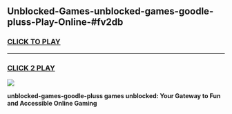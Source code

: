 
## Unblocked-Games-unblocked-games-goodle-pluss-Play-Online-#fv2db
<h3>
<a href="https://premium.freeplayer.one?title=unblocked-games-goodle-pluss&ref=27F">CLICK TO PLAY</a></h3>
<hr>

<h3>
<a href="https://premium.freeplayer.one?title=unblocked-games-goodle-pluss&ref=27F">CLICK 2 PLAY</a>
  
</h3>

<a href="https://premium.freeplayer.one?title=unblocked-games-goodle-pluss&ref=27F"><img src="https://clearcache.store/games.png"></a>


**unblocked-games-goodle-pluss games unblocked: Your Gateway to Fun and Accessible Online Gaming**
